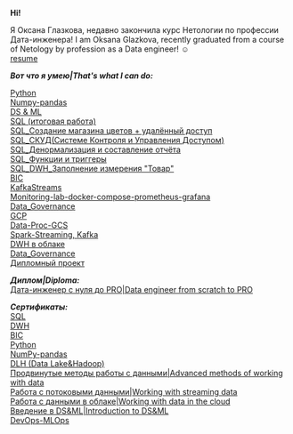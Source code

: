 **Hi!**

Я Оксана Глазкова, недавно закончила курс Нетологии по профессии Дата-инженера!
I am Oksana Glazkova, recently graduated from a course of Netology by profession as a Data engineer! ☺  
[resume](https://docs.google.com/document/d/1Up69k9tj_JMrY0SXDM1YlAmSpDpGr2pAqDZBgorPA_Y/edit#)  

***Вот что я умею|That's what I can do:***  

[Python](https://github.com/OksanaGlazkova/Python)  
[Numpy-pandas](https://github.com/OksanaGlazkova/Numpy-pandas)  
[DS & ML](https://github.com/OksanaGlazkova/DS-ML)  
[SQL (итоговая работа)](https://github.com/OksanaGlazkova/-SQL)  
[SQL_Создание магазина цветов + удалённый доступ](https://github.com/OksanaGlazkova/-_-SQL-)  
[SQL_СКУД(Системе Контроля и Управления Доступом)](https://github.com/OksanaGlazkova/SQL_-)  
[SQL_Денормализация и составление отчёта](https://github.com/OksanaGlazkova/SQL_)  
[SQL_Функции и триггеры](https://github.com/OksanaGlazkova/_SQL)  
[SQL_DWH_Заполнение измерения "Товар"](https://github.com/OksanaGlazkova/SQL_DWH)  
[BIC](https://github.com/OksanaGlazkova/-BIC-Business-Intelligence-)  
[KafkaStreams](https://github.com/OksanaGlazkova/KafkaStreams)  
[Monitoring-lab-docker-compose-prometheus-grafana](https://github.com/OksanaGlazkova/Monitoring-lab-docker-compose-prometheus-grafana-)  
[Data_Governance](https://github.com/OksanaGlazkova/Data_Governance)  
[GCP](https://github.com/OksanaGlazkova/GCP)  
[Data-Proc-GCS](https://github.com/OksanaGlazkova/Data-Proc-GCS)  
[Spark-Streaming, Kafka](https://github.com/OksanaGlazkova/Spark-Streaming)  
[DWH в облаке](https://github.com/OksanaGlazkova/-DWH-)  
[Data_Governance](https://github.com/OksanaGlazkova/Data_Governance)   
[Дипломный проект](https://github.com/OksanaGlazkova/Diplom)  

***Диплом|Diploma:***  
[Дата-инженер с нуля до PRO|Data engineer from scratch to PRO](https://github.com/OksanaGlazkova/Data-engineer)  

***Сертификаты:***   
[SQL](https://github.com/OksanaGlazkova/SQL_certificate)  
[DWH](https://github.com/OksanaGlazkova/Certification_DWH-Data-Warehouse-)  
[BIC](https://github.com/OksanaGlazkova/BIC_certificate)  
[Python](https://github.com/OksanaGlazkova/Python_certificate)  
[NumPy-pandas](https://github.com/OksanaGlazkova/certificate_NumPy-pandas)  
[DLH (Data Lake&Hadoop)](https://github.com/OksanaGlazkova/certificate_DLH-Data-Lake-Hadoop-)  
[Продвинутые методы работы с данными|Advanced methods of working with data](https://github.com/OksanaGlazkova/certificate_Advanced-methods-of-working-with-data)  
[Работа с потоковыми данными|Working with streaming data](https://github.com/OksanaGlazkova/Certification_work-with-streaming-data)  
[Работа с данными в облаке|Working with data in the cloud](https://github.com/OksanaGlazkova/Certification_working-with-data-in-the-cloud)  
[Введение в DS&ML|Introduction to DS&ML](https://github.com/OksanaGlazkova/Certification_DS-ML)  
[DevOps-MLOps](https://github.com/OksanaGlazkova/Certification_DevOps-MLOps)  

